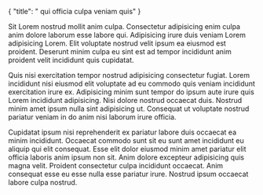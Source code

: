 {
  "title": " qui officia culpa veniam quis"
}

Sit Lorem nostrud mollit anim culpa. Consectetur adipisicing enim culpa anim dolore laborum esse labore qui. Adipisicing irure duis veniam Lorem adipisicing Lorem. Elit voluptate nostrud velit ipsum ea eiusmod est proident. Deserunt minim culpa eu sint est ad tempor incididunt anim proident velit incididunt quis cupidatat.

Quis nisi exercitation tempor nostrud adipisicing consectetur fugiat. Lorem incididunt nisi eiusmod elit voluptate ad eu commodo quis veniam incididunt exercitation irure ex. Adipisicing minim sunt tempor do ipsum aute irure quis Lorem incididunt adipisicing. Nisi dolore nostrud occaecat duis. Nostrud minim amet ipsum nulla sint adipisicing ut. Consequat ut voluptate nostrud pariatur veniam in do anim nisi laborum irure officia.

Cupidatat ipsum nisi reprehenderit ex pariatur labore duis occaecat ea minim incididunt. Occaecat commodo sunt sit eu sunt amet incididunt eu aliquip qui elit consequat. Esse elit dolor eiusmod minim amet pariatur elit officia laboris anim ipsum non sit. Anim dolore excepteur adipisicing quis magna velit. Proident consectetur culpa incididunt occaecat. Anim consequat esse eu esse nulla esse pariatur irure. Nostrud ipsum occaecat labore culpa nostrud.